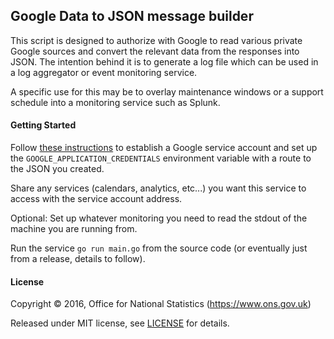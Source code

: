 ## Google Data to JSON message builder

This script is designed to authorize with Google to read various private Google
sources and convert the relevant data from the responses into JSON.
The intention behind it is to generate a log file which can be used in a log
aggregator or event monitoring service.

A specific use for this may be to overlay maintenance windows or a support
schedule into a monitoring service such as Splunk.

#### Getting Started

Follow [these instructions](https://developers.google.com/identity/protocols/application-default-credentials#howtheywork)
to establish a Google service account and set up the `GOOGLE_APPLICATION_CREDENTIALS`
environment variable with a route to the JSON you created.

Share any services (calendars, analytics, etc...) you want this service to access with the service account address.

Optional: Set up whatever monitoring you need to read the stdout of the machine
you are running from.

Run the service `go run main.go` from the source code (or eventually just from a release, details to follow).

#### License

Copyright ©‎ 2016, Office for National Statistics (https://www.ons.gov.uk)

Released under MIT license, see [LICENSE](LICENSE.md) for details.
